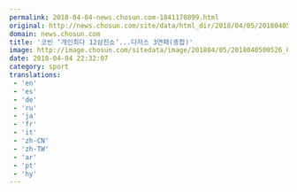 ```yaml
---
permalink: 2018-04-04-news.chosun.com-1841170899.html
original: http://news.chosun.com/site/data/html_dir/2018/04/05/2018040500544.html
domain: news.chosun.com
title: '코빈 ‘개인최다 12삼진쇼’...다저스 3연패(종합)'
image: http://image.chosun.com/sitedata/image/201804/05/2018040500526_0.jpg
date: 2018-04-04 22:32:07
category: sport
translations: 
 - 'en'
 - 'es'
 - 'de'
 - 'ru'
 - 'ja'
 - 'fr'
 - 'it'
 - 'zh-CN'
 - 'zh-TW'
 - 'ar'
 - 'pt'
 - 'hy'
---
```


